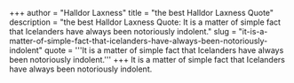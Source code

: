 +++
author = "Halldor Laxness"
title = "the best Halldor Laxness Quote"
description = "the best Halldor Laxness Quote: It is a matter of simple fact that Icelanders have always been notoriously indolent."
slug = "it-is-a-matter-of-simple-fact-that-icelanders-have-always-been-notoriously-indolent"
quote = '''It is a matter of simple fact that Icelanders have always been notoriously indolent.'''
+++
It is a matter of simple fact that Icelanders have always been notoriously indolent.
